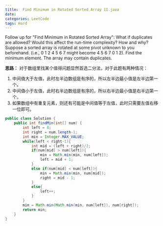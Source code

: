 ```yaml
---
title:  Find Minimum in Rotated Sorted Array II.java
date: 
categories: LeetCode
tags: Hard
---
```

Follow up for "Find Minimum in Rotated Sorted Array":
What if duplicates are allowed?
Would this affect the run-time complexity? How and why?
Suppose a sorted array is rotated at some pivot unknown to you beforehand.
(i.e., 0 1 2 4 5 6 7 might become 4 5 6 7 0 1 2).
Find the minimum element.
The array may contain duplicates.
<!-- more -->
**思路：**
对于数组里找某个值得问题显然首选二分法，对于此题有两种情况：
1. 中间值大于左值，此时左半边数组是有序的，所以左半边最小值是左半边第一个。
2. 中间值小于左值，此时右半边数组是有序的，所以右半边最小值是右半边第一个。
3. 如果数组中有重复元素，则还有可能是中间值等于左值，此时只需要左值右移一位即可。
``` java
public class Solution {
    public int findMin(int[] num) {
        int left = 0;
        int right = num.length-1;
        int min = Integer.MAX_VALUE;
        while(left < right-1){
            int mid = (left + right)/2;
            if(num[mid] > num[left]){
                min = Math.min(min, num[left]);
                left = mid + 1;
            }
            else if(num[mid] < num[left]){
                min = Math.min(min, num[mid]);
                right = mid - 1;
            }
            else{
                left++;
            }
        }
        min = Math.min(Math.min(min, num[left]), num[right]);
        return min;
    }
}
```

